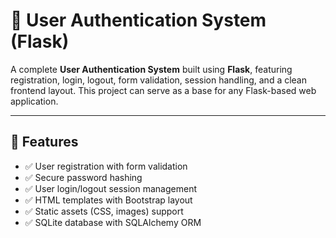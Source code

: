 # 🔐 User Authentication System (Flask)

A complete **User Authentication System** built using **Flask**, featuring registration, login, logout, form validation, session handling, and a clean frontend layout. This project can serve as a base for any Flask-based web application.

---

## 🚀 Features

- ✅ User registration with form validation  
- ✅ Secure password hashing  
- ✅ User login/logout session management  
- ✅ HTML templates with Bootstrap layout  
- ✅ Static assets (CSS, images) support  
- ✅ SQLite database with SQLAlchemy ORM
